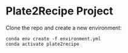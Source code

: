 # Plate2Recipe Project

Clone the repo and create a new environment:

```
conda env create -f environment.yml
conda activate plate2recipe
```